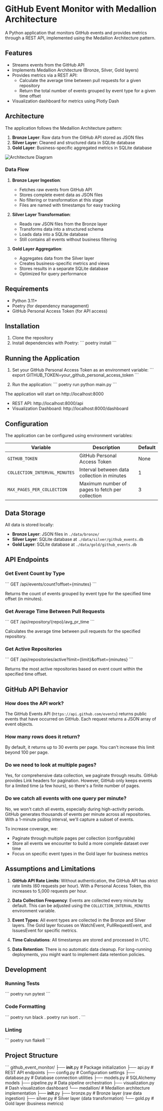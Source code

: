 # GitHub Event Monitor with Medallion Architecture

A Python application that monitors GitHub events and provides metrics through a REST API, implemented using the Medallion Architecture pattern.

## Features

- Streams events from the GitHub API
- Implements Medallion Architecture (Bronze, Silver, Gold layers)
- Provides metrics via a REST API:
  - Calculate the average time between pull requests for a given repository
  - Return the total number of events grouped by event type for a given time offset
- Visualization dashboard for metrics using Plotly Dash

## Architecture

The application follows the Medallion Architecture pattern:

1. **Bronze Layer**: Raw data from the GitHub API stored as JSON files
2. **Silver Layer**: Cleaned and structured data in SQLite database
3. **Gold Layer**: Business-specific aggregated metrics in SQLite database

![Architecture Diagram](architecture.mermaid)

### Data Flow

1. **Bronze Layer Ingestion**:
   - Fetches raw events from GitHub API
   - Stores complete event data as JSON files
   - No filtering or transformation at this stage
   - Files are named with timestamps for easy tracking

2. **Silver Layer Transformation**:
   - Reads raw JSON files from the Bronze layer
   - Transforms data into a structured schema
   - Loads data into a SQLite database
   - Still contains all events without business filtering

3. **Gold Layer Aggregation**:
   - Aggregates data from the Silver layer
   - Creates business-specific metrics and views
   - Stores results in a separate SQLite database
   - Optimized for query performance

## Requirements

- Python 3.11+
- Poetry (for dependency management)
- GitHub Personal Access Token (for API access)

## Installation

1. Clone the repository
2. Install dependencies with Poetry:
   \`\`\`
   poetry install
   \`\`\`

## Running the Application

1. Set your GitHub Personal Access Token as an environment variable:
   \`\`\`
   export GITHUB_TOKEN=your_github_personal_access_token
   \`\`\`

2. Run the application:
   \`\`\`
   poetry run python main.py
   \`\`\`

The application will start on http://localhost:8000

- REST API: http://localhost:8000/api
- Visualization Dashboard: http://localhost:8000/dashboard

## Configuration

The application can be configured using environment variables:

| Variable | Description | Default |
|----------|-------------|---------|
| `GITHUB_TOKEN` | GitHub Personal Access Token | None |
| `COLLECTION_INTERVAL_MINUTES` | Interval between data collection in minutes | 1 |
| `MAX_PAGES_PER_COLLECTION` | Maximum number of pages to fetch per collection | 3 |

## Data Storage

All data is stored locally:

- **Bronze Layer**: JSON files in `./data/bronze/`
- **Silver Layer**: SQLite database at `./data/silver/github_events.db`
- **Gold Layer**: SQLite database at `./data/gold/github_events.db`

## API Endpoints

### Get Event Count by Type

\`\`\`
GET /api/events/count?offset={minutes}
\`\`\`

Returns the count of events grouped by event type for the specified time offset (in minutes).

### Get Average Time Between Pull Requests

\`\`\`
GET /api/repository/{repo}/avg_pr_time
\`\`\`

Calculates the average time between pull requests for the specified repository.

### Get Active Repositories

\`\`\`
GET /api/repositories/active?limit={limit}&offset={minutes}
\`\`\`

Returns the most active repositories based on event count within the specified time offset.

## GitHub API Behavior

### How does the API work?
The GitHub Events API (`https://api.github.com/events`) returns public events that have occurred on GitHub. Each request returns a JSON array of event objects.

### How many rows does it return?
By default, it returns up to 30 events per page. You can't increase this limit beyond 100 per page.

### Do we need to look at multiple pages?
Yes, for comprehensive data collection, we paginate through results. GitHub provides Link headers for pagination. However, GitHub only keeps events for a limited time (a few hours), so there's a finite number of pages.

### Do we catch all events with one query per minute?
No, we won't catch all events, especially during high-activity periods. GitHub generates thousands of events per minute across all repositories. With a 1-minute polling interval, we'll capture a subset of events.

To increase coverage, we:
- Paginate through multiple pages per collection (configurable)
- Store all events we encounter to build a more complete dataset over time
- Focus on specific event types in the Gold layer for business metrics

## Assumptions and Limitations

1. **GitHub API Rate Limits**: Without authentication, the GitHub API has strict rate limits (60 requests per hour). With a Personal Access Token, this increases to 5,000 requests per hour.

2. **Data Collection Frequency**: Events are collected every minute by default. This can be adjusted using the `COLLECTION_INTERVAL_MINUTES` environment variable.

3. **Event Types**: All event types are collected in the Bronze and Silver layers. The Gold layer focuses on WatchEvent, PullRequestEvent, and IssuesEvent for specific metrics.

4. **Time Calculations**: All timestamps are stored and processed in UTC.

5. **Data Retention**: There is no automatic data cleanup. For long-running deployments, you might want to implement data retention policies.

## Development

### Running Tests

\`\`\`
poetry run pytest
\`\`\`

### Code Formatting

\`\`\`
poetry run black .
poetry run isort .
\`\`\`

### Linting

\`\`\`
poetry run flake8
\`\`\`

## Project Structure

\`\`\`
github_event_monitor/
├── __init__.py           # Package initialization
├── api.py                # REST API endpoints
├── config.py             # Configuration settings
├── database.py           # Database connection utilities
├── models.py             # SQLAlchemy models
├── pipeline.py           # Data pipeline orchestration
├── visualization.py      # Dash visualization dashboard
└── medallion/            # Medallion architecture implementation
    ├── __init__.py
    ├── bronze.py         # Bronze layer (raw data ingestion)
    ├── silver.py         # Silver layer (data transformation)
    └── gold.py           # Gold layer (business metrics)
